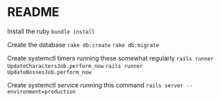 # README

Install the ruby
`bundle install`

Create the database
`rake db:create`
`rake db:migrate`


Create systemctl timers running these somewhat regularly
`rails runner UpdateCharactersJob.perform_now`
`rails runner UpdateBossesJob.perform_now`

Create systemctl service running this command
`rails server --environment=production`
